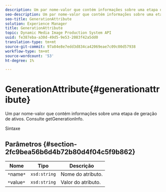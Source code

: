```yaml
---
description: Um par nome-valor que contém informações sobre uma etapa de geração de ativos. Consulte getGenerationInfo.
seo-description: Um par nome-valor que contém informações sobre uma etapa de geração de ativos. Consulte getGenerationInfo.
seo-title: GenerationAttribute
solution: Experience Manager
title: GenerationAttribute
topic: Dynamic Media Image Production System API
uuid: fe387eba-a30d-49d5-9e53-2083f42a5dd0
translation-type: tm+mt
source-git-commit: 97a84e8e7edd3d834ca42069eae7c09c00d57938
workflow-type: tm+mt
source-wordcount: '53'
ht-degree: 1%

---
```



# GenerationAttribute{#generationattribute}

Um par nome-valor que contém informações sobre uma etapa de geração de ativos. Consulte getGenerationInfo.

Sintaxe

## Parâmetros {#section-2fc9bea56b6d4b72b80d4f04c5f9b862}

| Nome | Tipo | Descrição |
|---|---|---|
| `*`name`*` | `xsd:string` | Nome do atributo. |
| `*`value`*` | `xsd:string` | Valor do atributo. |

